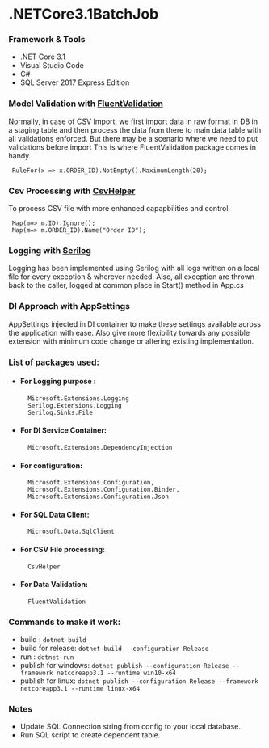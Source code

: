 # .NETCore3.1BatchJob

### Framework & Tools
- .NET Core 3.1
- Visual Studio Code
- C#
- SQL Server 2017 Express Edition

### Model Validation with [FluentValidation](https://fluentvalidation.net/)

Normally, in case of CSV Import, we first import data in raw format in DB in a staging table and then process the data from there to main data table with all validations enforced.
But there may be a scenario where we need to put validations before import
This is where FluentValidation package comes in handy.
```
 RuleFor(x => x.ORDER_ID).NotEmpty().MaximumLength(20);
 ```

### Csv Processing with [CsvHelper](https://joshclose.github.io/CsvHelper/)
To process CSV file with more enhanced capapbilities and control.
```
 Map(m=> m.ID).Ignore();
 Map(m=> m.ORDER_ID).Name("Order ID");
```            

### Logging with [Serilog](https://serilog.net/)
Logging has been implemented using Serilog with all logs written on a local file for every exception & wherever needed.
Also, all exception are thrown back to the caller, logged at common place in Start() method in App.cs

### DI Approach with AppSettings

AppSettings injected in DI container to make these settings available across the application with ease.
Also give more flexibility towards any possible extension with minimum code change or altering existing implementation.

### List of packages used:

- #### For Logging purpose :        
        Microsoft.Extensions.Logging 
        Serilog.Extensions.Logging 
        Serilog.Sinks.File

- #### For DI Service Container:         
        Microsoft.Extensions.DependencyInjection

- #### For configuration:              
        Microsoft.Extensions.Configuration, 
        Microsoft.Extensions.Configuration.Binder, 
        Microsoft.Extensions.Configuration.Json

- #### For SQL Data Client:              
        Microsoft.Data.SqlClient

- #### For CSV File processing:          
        CsvHelper

- #### For Data Validation:              
        FluentValidation

### Commands to make it work:

- build : ```dotnet build```
- build for release: ```dotnet build --configuration Release```
- run : ```dotnet run```
- publish for windows: ```dotnet publish --configuration Release --framework netcoreapp3.1 --runtime win10-x64```
- publish for linux: ```dotnet publish --configuration Release --framework netcoreapp3.1 --runtime linux-x64```

### Notes
- Update SQL Connection string from config to your local database.
- Run SQL script to create dependent table.



 



